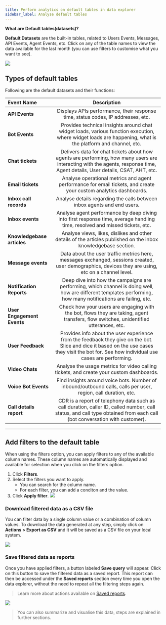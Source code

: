 ```yaml
---
title: Perform analytics on default tables in data explorer
sidebar_label: Analyse default tables   
---
```


**What are Default tables(datasets)?** 

**Default Datasets** are the built-in tables, related to Users Events, Messages, API Events, Agent Events, etc. Click on any of the table names to view the data available for the last month (you can use filters to customise what you want to see). 

![](https://i.imgur.com/uqwkU9X.png)

## Types of default tables 

Following are the default datasets and their functions:

| Event Name | Description |
|:-------- |:--------:|
| **API Events** | Displays APIs performance, their response time, status codes, IP addresses, etc. |
| **Bot Events** | Provides technical insights around chat widget loads, various function execution, where widget loads are happening, what is the platform and channel, etc. |
| **Chat tickets** |  Delivers data for chat tickets about how agents are performing, how many users are interacting with the agents, response time, Agent details, User details, CSAT, AHT, etc. |
| **Email tickets** |  Analyse operational metrics and agent performance for email tickets, and create your custom analytics dashboards. |
| **Inbox call records** | Analyse details regarding the calls between inbox agents and end users. |
|**Inbox events**| Analyse agent performance by deep diving into first response time, average handling time, resolved and missed tickets, etc.|
| **Knowledgebase articles** | Analyse views, likes, dislikes and other details of the articles published on the inbox knowledgebase section. | 
| **Message events** | Data about the user traffic metrics here, messages exchanged, sessions created, user demographics, devices they are using, etc on a channel level. |
| **Notification Reports** | Deep dive into how the campaigns are performing, which channel is doing well, how are different templates performing, how many notifications are failing, etc. |
| **User Engagement Events** | Check how your users are engaging with the bot, flows they are taking, agent transfers, flow switches, unidentified utterances, etc. |
| **User Feedback** | Provides info about the user experience from the feedback they give on the bot. Slice and dice it based on the use cases they visit the bot for. See how individual use cases are performing. |
|**Video Chats**|Analyse the usage metrics for video calling tickets, and create your custom dashboards.|
| **Voice Bot Events** | Find insights around voice bots. Number of inbound/outbound calls, calls per user, region, call duration, etc. |
|**Call details report** |CDR is a report of telephony data such as call duration, caller ID, called number, call status, and call type obtained from each call (bot conversation with customer). |

-----

## Add filters to the default table 

When using the filters option, you can apply filters to any of the available column names. These column names are automatically displayed and available for selection when you click on the filters option.

1. Click **Filters**. 
2. Select the filters you want to apply. 
    - You can search for the column name. 
    - For each filter, you can add a conditon and the value. 
3. Click **Apply filter**.
    ![](https://i.imgur.com/emPZU07.png)

### Download filtered data as a CSV file

You can filter data by a single column value or a combination of column values. To download the data generated at any step, simply click on **Actions > Export as CSV** and it will be saved as a CSV file on your local system.

![](https://i.imgur.com/4wmoCjT.png)

### Save filtered data as reports 

Once you have applied filters, a button labeled **Save query** will appear. Click on this button to save the filtered data as a saved report. This report can then be accessed under the **Saved reports** section every time you open the data explorer, without the need to repeat all the filtering steps again.

> Learn more about actions available on [Saved reports](https://docs.yellow.ai/docs/platform_concepts/growth/dataexplorer/savedreportsactions).

![](https://i.imgur.com/PM6HYDu.png)


> You can also summarize and visualise this data, steps are explained in further sections. 
